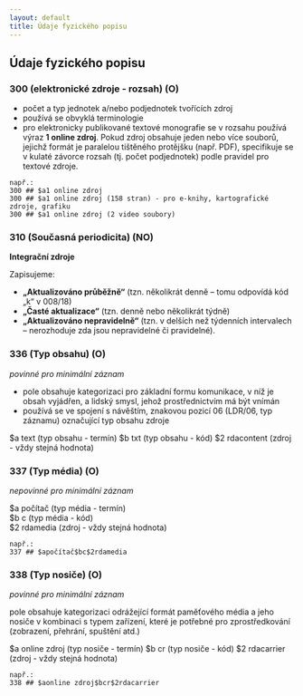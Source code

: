 ```yaml
---
layout: default
title: Údaje fyzického popisu
---
```

## Údaje fyzického popisu

### 300 (elektronické zdroje - rozsah) (O)
* počet a typ jednotek a/nebo podjednotek tvořících zdroj
* používá se obvyklá terminologie
* pro elektronicky publikované textové monografie se v rozsahu používá výraz **1 online zdroj**. Pokud zdroj obsahuje jeden nebo více souborů, jejichž formát je paralelou    tištěného protějšku (např. PDF), specifikuje se v kulaté závorce rozsah (tj. počet podjednotek) podle pravidel pro textové zdroje.

```
např.:
300 ## $a1 online zdroj
300 ## $a1 online zdroj (158 stran) - pro e-knihy, kartografické zdroje, grafiku
300 ## $a1 online zdroj (2 video soubory)
```

### 310 (Současná periodicita) (NO)
**Integrační zdroje**

Zapisujeme:
  * **„Aktualizováno průběžně“** (tzn. několikrát denně – tomu odpovídá kód „k“ v 008/18)
  * **„Časté aktualizace“** (tzn. denně nebo několikrát týdně)
  * **„Aktualizováno nepravidelně“** (tzn. v delších než týdenních intervalech – nerozhoduje zda jsou nepravidelné či pravidelné).

### 336 (Typ obsahu) (O)
*povinné pro minimální záznam*

* pole obsahuje kategorizaci pro základní formu komunikace, v níž je obsah vyjádřen, a lidský smysl, jehož prostřednictvím má být vnímán
* používá se ve spojení s návěštím, znakovou pozicí 06 (LDR/06, typ záznamu) označující typ obsahu zdroje

 $a text (typ obsahu - termín)
 $b txt (typ obsahu - kód)
 $2 rdacontent (zdroj - vždy stejná hodnota)

### 337 (Typ média) (O)
*nepovinné pro minimální záznam*

$a počítač (typ média - termín)  
$b c (typ média - kód)  
$2 rdamedia (zdroj - vždy stejná hodnota)

```
např.:
337 ## $apočítač$bc$2rdamedia
```

### 338 (Typ nosiče) (O)
*povinné pro minimální záznam*

pole obsahuje kategorizaci odrážející formát paměťového média a jeho nosiče v kombinaci s typem zařízení, které je potřebné pro zprostředkování (zobrazení, přehrání, spuštění atd.)

 $a online zdroj (typ nosiče - termín)
 $b cr (typ nosiče - kód)
 $2 rdacarrier (zdroj - vždy stejná hodnota)
```
např.:
338 ## $aonline zdroj$bcr$2rdacarrier
```
